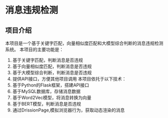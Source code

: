 # 消息违规检测
## 项目介绍
本项目是一个基于关键字匹配，向量相似度匹配和大模型综合判断的消息违规检测系统。
本项目的主要功能是：
1. 基于关键字匹配，判断消息是否违规
2. 基于向量相似度匹配，判断消息是否违规
3. 基于大模型综合判断，判断消息是否违规
4. 提供API接口，方便其他项目调用
本项目依托于以下技术：
1. 基于Python的Flask框架，搭建API接口
2. 基于MySQL数据库，存储消息数据
3. 基于Word2Vec模型，将消息转换为向量
4. 基于BERT模型，判断消息是否违规
5. 通过DrissionPage,模拟浏览器行为，获取动态渲染的消息